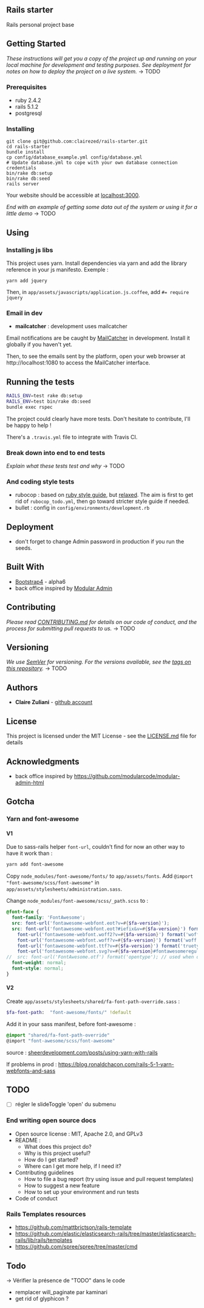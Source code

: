 ## Rails starter

Rails personal project base

## Getting Started

*These instructions will get you a copy of the project up and running on your local machine for development and testing purposes. See deployment for notes on how to deploy the project on a live system.*
-> TODO

### Prerequisites

- ruby 2.4.2
- rails 5.1.2
- postgresql


### Installing

```
git clone git@github.com:clairezed/rails-starter.git
cd rails-starter
bundle install
cp config/database_example.yml config/database.yml
# Update database.yml to cope with your own database connection credentials
bin/rake db:setup
bin/rake db:seed
rails server
```

Your website should be accessible at [localhost:3000](http://localhost:3000/).


*End with an example of getting some data out of the system or using it for a little demo*
-> TODO

## Using

### Installing js libs

This project uses yarn. Install dependencies via yarn and add the library reference in your js manifesto. Exemple : 

```
yarn add jquery
```

Then, in `app/assets/javascripts/application.js.coffee`, add `#= require jquery`

### Email in dev

- **mailcatcher** : development uses mailcatcher 

Email notifications are be caught by [MailCatcher](https://mailcatcher.me/) in development. Install it globally if you haven't yet. 

Then, to see the emails sent by the platform, open your web browser at http://localhost:1080 to access the MailCatcher interface.

## Running the tests

```bash
RAILS_ENV=test rake db:setup
RAILS_ENV=test bin/rake db:seed
bundle exec rspec
```

The project could clearly have more tests. Don't hesitate to contribute, I'll be happy to help !

There's a `.travis.yml` file to integrate with Travis CI.

### Break down into end to end tests

*Explain what these tests test and why*
-> TODO

### And coding style tests

- rubocop : based on [ruby style guide](https://github.com/bbatsov/ruby-style-guide), but [relaxed](https://github.com/janlelis/relaxed.ruby.style/blob/master/.rubocop.yml). The aim is first to get rid of `rubocop_todo.yml`, then go toward stricter style guide if needed. 
- bullet : config in `config/environments/development.rb`

## Deployment

- don't forget to change Admin password in production if you run the seeds. 

## Built With

* [Bootstrap4](https://v4-alpha.getbootstrap.com/getting-started/introduction/) - alpha6
* back office inspired by [Modular Admin](https://github.com/modularcode/modular-admin-html)

## Contributing

*Please read [CONTRIBUTING.md](https://gist.github.com/PurpleBooth/b24679402957c63ec426) for details on our code of conduct, and the process for submitting pull requests to us.*
-> TODO

## Versioning

*We use [SemVer](http://semver.org/) for versioning. For the versions available, see the [tags on this repository](https://github.com/your/project/tags).*
-> TODO

## Authors

* **Claire Zuliani** - [github account](https://github.com/clairezed)

## License

This project is licensed under the MIT License - see the [LICENSE.md](LICENSE.md) file for details

## Acknowledgments

- back office inspired by https://github.com/modularcode/modular-admin-html


## Gotcha

### Yarn and font-awesome

#### V1

Due to sass-rails helper `font-url`, couldn't find for now an other way to have it work than :

```bash
yarn add font-awesome
```

Copy `node_modules/font-awesome/fonts/` to `app/assets/fonts`.
Add `@import "font-awesome/scss/font-awesome"` in `app/assets/stylesheets/administration.sass`.

Change `node_modules/font-awesome/scss/_path.scss` to : 

```scss
@font-face {
  font-family: 'FontAwesome';
  src: font-url('fontawesome-webfont.eot?v=#{$fa-version}');
  src: font-url('fontawesome-webfont.eot?#iefix&v=#{$fa-version}') format('embedded-opentype'),
    font-url('fontawesome-webfont.woff2?v=#{$fa-version}') format('woff2'),
    font-url('fontawesome-webfont.woff?v=#{$fa-version}') format('woff'),
    font-url('fontawesome-webfont.ttf?v=#{$fa-version}') format('truetype'),
    font-url('fontawesome-webfont.svg?v=#{$fa-version}#fontawesomeregular') format('svg');
//  src: font-url('FontAwesome.otf') format('opentype'); // used when developing fonts
  font-weight: normal;
  font-style: normal;
}
```

#### V2 

Create `app/assets/stylesheets/shared/fa-font-path-override.sass` : 

```sass
$fa-font-path:  "font-awesome/fonts/" !default
```

Add it in your sass manifest, before font-awesome :

```scss
@import "shared/fa-font-path-override"
@import "font-awesome/scss/font-awesome"
```

source : [sheerdevelopment.com/posts/using-yarn-with-rails](https://sheerdevelopment.com/posts/using-yarn-with-rails)

If problems in prod : https://blog.ronaldchacon.com/rails-5-1-yarn-webfonts-and-sass

## TODO
- [ ] régler le slideToggle 'open' du submenu

### End writing open source docs

- Open source license : MIT, Apache 2.0, and GPLv3
- README : 
  - What does this project do? 
  - Why is this project useful?
  - How do I get started?
  - Where can I get more help, if I need it?
- Contributing guidelines
  - How to file a bug report (try using issue and pull request templates)
  - How to suggest a new feature
  - How to set up your environment and run tests
- Code of conduct


### Rails Templates resources

- https://github.com/mattbrictson/rails-template
- https://github.com/elastic/elasticsearch-rails/tree/master/elasticsearch-rails/lib/rails/templates
- https://github.com/spree/spree/tree/master/cmd  


## Todo

-> Vérifier la présence de "TODO" dans le code

- remplacer will_paginate par kaminari
- get rid of glyphicon ? 